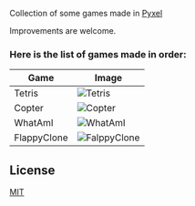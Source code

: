 Collection of some games made in [Pyxel](https://github.com/kitao/pyxel)

Improvements are welcome.

### Here is the list of games made in order:

| Game                              | Image                            |
| --------------------------------- | ---------------------------------|
| Tetris                            | ![Tetris][tetris]                |
| Copter                            | ![Copter][copter]                |
| WhatAmI                           | ![WhatAmI][whatami]              |
| FlappyClone                       | ![FalppyClone][flappy]           |

## License
[MIT](LICENSE.md) 


[tetris]: https://github.com/shivanju/pyxel-games/blob/master/Tetris/tetris_screenshot.png
[copter]: https://github.com/shivanju/pyxel-games/blob/master/Copter/copter_screenshot.png
[whatami]: https://github.com/shivanju/pyxel-games/blob/master/WhatAmI/screenshot_2.png
[flappy]: https://github.com/shivanju/pyxel-games/blob/master/FlappyClone/flappy_screenshot.png